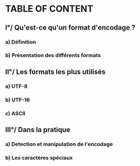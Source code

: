 # TABLE OF CONTENT

## I°/ Qu'est-ce qu'un format d'encodage ?

### a) Définition

### b) Présentation  des différents formats

## II°/ Les formats les plus utilisés

### a) UTF-8 

### b) UTF-16

### c) ASCII

## III°/ Dans la pratique

### a) Detection et manipulation de l'encodage 

### b) Les caractères spéciaux
